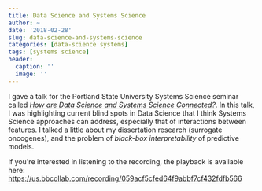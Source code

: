 ```yaml
---
title: Data Science and Systems Science
author: ~
date: '2018-02-28'
slug: data-science-and-systems-science
categories: [data-science systems]
tags: [systems science]
header:
  caption: ''
  image: ''
---
```


I gave a talk for the Portland State University Systems Science seminar called *[How are Data Science and Systems Science Connected?](https://laderast.github.io/sysc_data_sci/)*. In this talk, I was highlighting current blind spots in Data Science that I think Systems Science approaches can address, especially that of interactions between features. I talked a little about my dissertation research (surrogate oncogenes), and the problem of *black-box interpretability* of predictive models. 

If you're interested in listening to the recording, the playback is available here: https://us.bbcollab.com/recording/059acf5cfed64f9abbf7cf432fdfb566